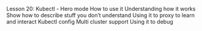 Lesson 20: Kubectl - Hero mode
How to use it
Understanding how it works
Show how to describe stuff you don’t understand
Using it to proxy to learn and interact
Kubectl config
Multi cluster support
Using it to debug
